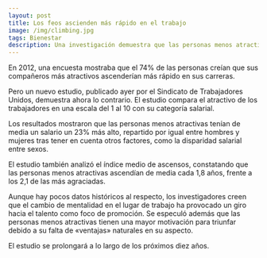 ```yaml
---
layout: post
title: Los feos ascienden más rápido en el trabajo
image: /img/climbing.jpg
tags: Bienestar
description: Una investigación demuestra que las personas menos atractivas ganan un 23% más.
---
```


En 2012, una encuesta mostraba que el 74% de las personas creían que sus compañeros más atractivos ascenderían más rápido en sus carreras.

Pero un nuevo estudio, publicado ayer por el Sindicato de Trabajadores Unidos, demuestra ahora lo contrario. El estudio compara el atractivo de los trabajadores en una escala del 1 al 10 con su categoría salarial. 

Los resultados mostraron que las personas menos atractivas tenían de media un salario un 23% más alto, repartido por igual entre hombres y mujeres tras tener en cuenta otros factores, como la disparidad salarial entre sexos.

El estudio también analizó el índice medio de ascensos, constatando que las personas menos atractivas ascendían de media cada 1,8 años, frente a los 2,1 de las más agraciadas.

Aunque hay pocos datos históricos al respecto, los investigadores creen que el cambio de mentalidad en el lugar de trabajo ha provocado un giro hacia el talento como foco de promoción. Se especuló además que las personas menos atractivas tienen una mayor motivación para triunfar debido a su falta de «ventajas» naturales en su aspecto.

El estudio se prolongará a lo largo de los próximos diez años.